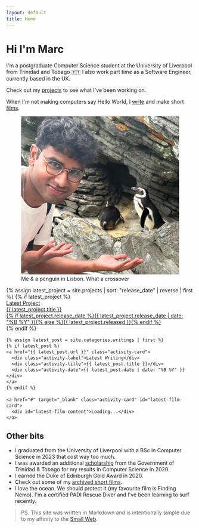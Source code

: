 ```yaml
---
layout: default
title: Home
---
```


# Hi I'm Marc

I'm a postgraduate Computer Science student at the University of Liverpool from Trinidad and Tobago 🇹🇹
I also work part time as a Software Engineer, currently based in the UK.

Check out my [projects](/projects) to see what I've been working on.

When I'm not making computers say Hello World, I [write](/writings) and make short [films](/films).

<figure>
  <img src="assets/imgs/home.webp" alt="Me & a penguin in Lisbon">
  <figcaption>Me & a penguin in Lisbon. What a crossover</figcaption>
</figure>

<div class="latest-activities">
  <div class="activities-grid">
    {% assign latest_project = site.projects | sort: "release_date" | reverse | first %}
    {% if latest_project %}
    <a href="{{ latest_project.url }}" class="activity-card">
      <div class="activity-label">Latest Project</div>
      <div class="activity-title">{{ latest_project.title }}</div>
      <div class="activity-date">{% if latest_project.release_date %}{{ latest_project.release_date | date: "%B %Y" }}{% else %}{{ latest_project.released }}{% endif %}</div>
    </a>
    {% endif %}

    {% assign latest_post = site.categories.writings | first %}
    {% if latest_post %}
    <a href="{{ latest_post.url }}" class="activity-card">
      <div class="activity-label">Latest Writing</div>
      <div class="activity-title">{{ latest_post.title }}</div>
      <div class="activity-date">{{ latest_post.date | date: "%B %Y" }}</div>
    </a>
    {% endif %}

    <a href="#" target="_blank" class="activity-card" id="latest-film-card">
      <div id="latest-film-content">Loading...</div>
    </a>
  </div>
</div>

<script>
document.addEventListener('DOMContentLoaded', function() {
  const API_KEY = "AIzaSyBP_ffszCIrC6efTQ_gyx3-mpCdyuDukPY";
  const CHANNEL_ID = "UCikA-2x66qt2odtnyuOEQCg";

  fetch(`https://www.googleapis.com/youtube/v3/channels?part=contentDetails&id=${CHANNEL_ID}&key=${API_KEY}`)
    .then(response => response.json())
    .then(data => {
      if (!data.items || data.items.length === 0) throw new Error("Channel not found.");
      return data.items[0].contentDetails.relatedPlaylists.uploads;
    })
    .then(uploadsPlaylistId => {
      return fetch(`https://www.googleapis.com/youtube/v3/playlistItems?part=snippet&maxResults=1&playlistId=${uploadsPlaylistId}&key=${API_KEY}`);
    })
    .then(response => response.json())
    .then(data => {
      if (!data.items || data.items.length === 0) throw new Error("No videos found.");
      const latestVideo = data.items[0].snippet;
      const videoId = latestVideo.resourceId.videoId;
      const title = latestVideo.title;
      const publishedAt = new Date(latestVideo.publishedAt);
      
      const filmCard = document.getElementById('latest-film-card');
      filmCard.href = `https://www.youtube.com/watch?v=${videoId}`;
      
      document.getElementById('latest-film-content').innerHTML = `
        <div class="activity-label">Latest Film</div>
        <div class="activity-title">${title}</div>
        <div class="activity-date">${publishedAt.toLocaleDateString('en-US', { month: 'long', year: 'numeric' })}</div>
      `;
    })
    .catch(error => {
      console.error("Error fetching latest video:", error);
      document.getElementById('latest-film-content').innerHTML = 'Error loading latest film.';
    });
});
</script>

## Other bits

- I graduated from the University of Liverpool with a BSc in Computer Science in 2023 that cost way too much.
- I was awarded an additional [scholarship](https://napcol.bluechiptt.com/scholarships-2020/) from the Government of Trinidad & Tobago for my results in Computer Science in 2020.
- I earned the Duke of Edinburgh Gold Award in 2020.
- Check out some of my [archived short films](https://youtube.com/@Marcbeep).
- I love the ocean. We should protect it (my favourite film is Finding Nemo). I'm a certified PADI Rescue Diver and I've been learning to surf recently.

> PS. This site was written in Markdown and is intentionally simple due to my affinity to the [Small Web](https://benhoyt.com/writings/the-small-web-is-beautiful/).
